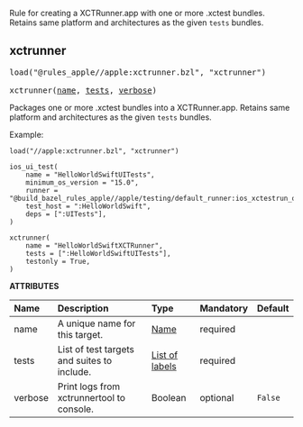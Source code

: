 <!-- Generated with Stardoc: http://skydoc.bazel.build -->

Rule for creating a XCTRunner.app with one or more .xctest bundles. Retains same
platform and architectures as the given `tests` bundles.

<a id="xctrunner"></a>

## xctrunner

<pre>
load("@rules_apple//apple:xctrunner.bzl", "xctrunner")

xctrunner(<a href="#xctrunner-name">name</a>, <a href="#xctrunner-tests">tests</a>, <a href="#xctrunner-verbose">verbose</a>)
</pre>

Packages one or more .xctest bundles into a XCTRunner.app. Retains same
platform and architectures as the given `tests` bundles.

Example:

````starlark
load("//apple:xctrunner.bzl", "xctrunner")

ios_ui_test(
    name = "HelloWorldSwiftUITests",
    minimum_os_version = "15.0",
    runner = "@build_bazel_rules_apple//apple/testing/default_runner:ios_xctestrun_ordered_runner",
    test_host = ":HelloWorldSwift",
    deps = [":UITests"],
)

xctrunner(
    name = "HelloWorldSwiftXCTRunner",
    tests = [":HelloWorldSwiftUITests"],
    testonly = True,
)
````

**ATTRIBUTES**


| Name  | Description | Type | Mandatory | Default |
| :------------- | :------------- | :------------- | :------------- | :------------- |
| <a id="xctrunner-name"></a>name |  A unique name for this target.   | <a href="https://bazel.build/concepts/labels#target-names">Name</a> | required |  |
| <a id="xctrunner-tests"></a>tests |  List of test targets and suites to include.   | <a href="https://bazel.build/concepts/labels">List of labels</a> | required |  |
| <a id="xctrunner-verbose"></a>verbose |  Print logs from xctrunnertool to console.   | Boolean | optional |  `False`  |


